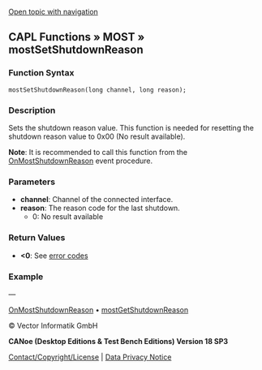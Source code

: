 [Open topic with navigation](../../../../../CANoeDEFamily.htm#Topics/CAPLFunctions/MOST/Functions/CAPLfunctionMOSTSetShutdownReason.md)

## CAPL Functions » MOST » mostSetShutdownReason

### Function Syntax

```plaintext
mostSetShutdownReason(long channel, long reason);
```

### Description

Sets the shutdown reason value. This function is needed for resetting the shutdown reason value to 0x00 (No result available).

**Note**: It is recommended to call this function from the [OnMostShutdownReason](../EventProcedures/CAPLfunctionOnMostShutdownReason.md) event procedure.

### Parameters

- **channel**: Channel of the connected interface.
- **reason**: The reason code for the last shutdown.
  - 0: No result available

### Return Values

- **<0**: See [error codes](../CAPLfunctionsMOSTErrorCodes.md)

### Example

—

[OnMostShutdownReason](../EventProcedures/CAPLfunctionOnMostShutdownReason.md) • [mostGetShutdownReason](CAPLfunctionMOSTGetShutdownReason.md)

© Vector Informatik GmbH

**CANoe (Desktop Editions & Test Bench Editions) Version 18 SP3**

[Contact/Copyright/License](../../../Shared/ContactCopyrightLicense.md) | [Data Privacy Notice](https://www.vector.com/int/en/company/get-info/privacy-policy/)